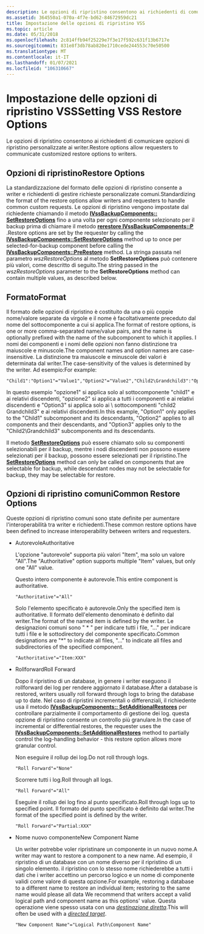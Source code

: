 ```yaml
---
description: Le opzioni di ripristino consentono ai richiedenti di comunicare opzioni di ripristino personalizzate ai writer.
ms.assetid: 364550a1-070a-4f7e-bd62-84672959dc21
title: Impostazione delle opzioni di ripristino VSS
ms.topic: article
ms.date: 05/31/2018
ms.openlocfilehash: 2c814ffb94f25229e7f3e17f592c631f13b6717e
ms.sourcegitcommit: 831e8f3db78ab820e1710cede244553c70e50500
ms.translationtype: MT
ms.contentlocale: it-IT
ms.lasthandoff: 01/07/2021
ms.locfileid: "106310667"
---
```

# <a name="setting-vss-restore-options"></a><span data-ttu-id="7bb61-103">Impostazione delle opzioni di ripristino VSS</span><span class="sxs-lookup"><span data-stu-id="7bb61-103">Setting VSS Restore Options</span></span>

<span data-ttu-id="7bb61-104">Le opzioni di ripristino consentono ai richiedenti di comunicare opzioni di ripristino personalizzate ai writer.</span><span class="sxs-lookup"><span data-stu-id="7bb61-104">Restore options allow requesters to communicate customized restore options to writers.</span></span>

## <a name="restore-options"></a><span data-ttu-id="7bb61-105">Opzioni di ripristino</span><span class="sxs-lookup"><span data-stu-id="7bb61-105">Restore Options</span></span>

<span data-ttu-id="7bb61-106">La standardizzazione del formato delle opzioni di ripristino consente a writer e richiedenti di gestire richieste personalizzate comuni.</span><span class="sxs-lookup"><span data-stu-id="7bb61-106">Standardizing the format of the restore options allow writers and requesters to handle common custom requests.</span></span> <span data-ttu-id="7bb61-107">Le opzioni di ripristino vengono impostate dal richiedente chiamando il metodo [**IVssBackupComponents:: SetRestoreOptions**](/windows/desktop/api/VsBackup/nf-vsbackup-ivssbackupcomponents-setrestoreoptions) fino a una volta per ogni componente selezionato per il backup prima di chiamare il metodo [**rerestore IVssBackupComponents::P**](/windows/desktop/api/VsBackup/nf-vsbackup-ivssbackupcomponents-prerestore) .</span><span class="sxs-lookup"><span data-stu-id="7bb61-107">Restore options are set by the requester by calling the [**IVssBackupComponents::SetRestoreOptions**](/windows/desktop/api/VsBackup/nf-vsbackup-ivssbackupcomponents-setrestoreoptions) method up to once per selected-for-backup component before calling the [**IVssBackupComponents::PreRestore**](/windows/desktop/api/VsBackup/nf-vsbackup-ivssbackupcomponents-prerestore) method.</span></span> <span data-ttu-id="7bb61-108">La stringa passata nel parametro *wszRestoreOptions* al metodo **SetRestoreOptions** può contenere più valori, come descritto di seguito.</span><span class="sxs-lookup"><span data-stu-id="7bb61-108">The string passed in the *wszRestoreOptions* parameter to the **SetRestoreOptions** method can contain multiple values, as described below.</span></span>

## <a name="format"></a><span data-ttu-id="7bb61-109">Formato</span><span class="sxs-lookup"><span data-stu-id="7bb61-109">Format</span></span>

<span data-ttu-id="7bb61-110">Il formato delle opzioni di ripristino è costituito da una o più coppie nome/valore separate da virgole e il nome è facoltativamente preceduto dal nome del sottocomponente a cui si applica.</span><span class="sxs-lookup"><span data-stu-id="7bb61-110">The format of restore options, is one or more comma-separated name/value pairs, and the name is optionally prefixed with the name of the subcomponent to which it applies.</span></span> <span data-ttu-id="7bb61-111">I nomi dei componenti e i nomi delle opzioni non fanno distinzione tra maiuscole e minuscole.</span><span class="sxs-lookup"><span data-stu-id="7bb61-111">The component names and option names are case-insensitive.</span></span> <span data-ttu-id="7bb61-112">La distinzione tra maiuscole e minuscole dei valori è determinata dal writer.</span><span class="sxs-lookup"><span data-stu-id="7bb61-112">The case-sensitivity of the values is determined by the writer.</span></span> <span data-ttu-id="7bb61-113">Ad esempio:</span><span class="sxs-lookup"><span data-stu-id="7bb61-113">For example:</span></span>

``` syntax
"Child1":"Option1"="Value1","Option2"="Value2","Child2\Grandchild3":"Option3"="Value3"
```

<span data-ttu-id="7bb61-114">In questo esempio "opzione1" si applica solo al sottocomponente "child1" e ai relativi discendenti, "opzione2" si applica a tutti i componenti e ai relativi discendenti e "Option3" si applica solo ai \\ sottocomponenti "child2 Grandchild3" e ai relativi discendenti.</span><span class="sxs-lookup"><span data-stu-id="7bb61-114">In this example, "Option1" only applies to the "Child1" subcomponent and its descendants, "Option2" applies to all components and their descendants, and "Option3" applies only to the "Child2\\Grandchild3" subcomponents and its descendants.</span></span>

<span data-ttu-id="7bb61-115">Il metodo [**SetRestoreOptions**](/windows/desktop/api/VsBackup/nf-vsbackup-ivssbackupcomponents-setrestoreoptions) può essere chiamato solo su componenti selezionabili per il backup, mentre i nodi discendenti non possono essere selezionati per il backup, possono essere selezionati per il ripristino.</span><span class="sxs-lookup"><span data-stu-id="7bb61-115">The [**SetRestoreOptions**](/windows/desktop/api/VsBackup/nf-vsbackup-ivssbackupcomponents-setrestoreoptions) method can only be called on components that are selectable for backup, while descendant nodes may not be selectable for backup, they may be selectable for restore.</span></span>

## <a name="common-restore-options"></a><span data-ttu-id="7bb61-116">Opzioni di ripristino comuni</span><span class="sxs-lookup"><span data-stu-id="7bb61-116">Common Restore Options</span></span>

<span data-ttu-id="7bb61-117">Queste opzioni di ripristino comuni sono state definite per aumentare l'interoperabilità tra writer e richiedenti.</span><span class="sxs-lookup"><span data-stu-id="7bb61-117">These common restore options have been defined to increase interoperability between writers and requesters.</span></span>

-   <span data-ttu-id="7bb61-118">Autorevole</span><span class="sxs-lookup"><span data-stu-id="7bb61-118">Authoritative</span></span>

    <span data-ttu-id="7bb61-119">L'opzione "autorevole" supporta più valori "Item", ma solo un valore "All".</span><span class="sxs-lookup"><span data-stu-id="7bb61-119">The "Authoritative" option supports multiple "Item" values, but only one "All" value.</span></span>

    <span data-ttu-id="7bb61-120">Questo intero componente è autorevole.</span><span class="sxs-lookup"><span data-stu-id="7bb61-120">This entire component is authoritative.</span></span>

    ``` syntax
    "Authoritative"="All"
    ```

    <span data-ttu-id="7bb61-121">Solo l'elemento specificato è autorevole.</span><span class="sxs-lookup"><span data-stu-id="7bb61-121">Only the specified item is authoritative.</span></span> <span data-ttu-id="7bb61-122">Il formato dell'elemento denominato è definito dal writer.</span><span class="sxs-lookup"><span data-stu-id="7bb61-122">The format of the named item is defined by the writer.</span></span> <span data-ttu-id="7bb61-123">Le designazioni comuni sono " \* " per indicare tutti i file, "..." per indicare tutti i file e le sottodirectory del componente specificato.</span><span class="sxs-lookup"><span data-stu-id="7bb61-123">Common designations are "\*" to indicate all files, "..." to indicate all files and subdirectories of the specified component.</span></span>

    ``` syntax
    "Authoritative"="Item:XXX"
    ```

-   <span data-ttu-id="7bb61-124">Rollforward</span><span class="sxs-lookup"><span data-stu-id="7bb61-124">Roll Forward</span></span>

    <span data-ttu-id="7bb61-125">Dopo il ripristino di un database, in genere i writer eseguono il rollforward dei log per rendere aggiornato il database.</span><span class="sxs-lookup"><span data-stu-id="7bb61-125">After a database is restored, writers usually roll forward through logs to bring the database up to date.</span></span> <span data-ttu-id="7bb61-126">Nel caso di ripristini incrementali o differenziali, il richiedente usa il metodo [**IVssBackupComponents:: SetAdditionalRestores**](/windows/desktop/api/VsBackup/nf-vsbackup-ivssbackupcomponents-setadditionalrestores) per controllare parzialmente il comportamento di gestione dei log. questa opzione di ripristino consente un controllo più granulare.</span><span class="sxs-lookup"><span data-stu-id="7bb61-126">In the case of incremental or differential restores, the requester uses the [**IVssBackupComponents::SetAdditionalRestores**](/windows/desktop/api/VsBackup/nf-vsbackup-ivssbackupcomponents-setadditionalrestores) method to partially control the log-handling behavior - this restore option allows more granular control.</span></span>

    <span data-ttu-id="7bb61-127">Non eseguire il rollup dei log.</span><span class="sxs-lookup"><span data-stu-id="7bb61-127">Do not roll through logs.</span></span>

    ``` syntax
    "Roll Forward"="None"
    ```

    <span data-ttu-id="7bb61-128">Scorrere tutti i log.</span><span class="sxs-lookup"><span data-stu-id="7bb61-128">Roll through all logs.</span></span>

    ``` syntax
    "Roll Forward"="All"
    ```

    <span data-ttu-id="7bb61-129">Eseguire il rollup dei log fino al punto specificato.</span><span class="sxs-lookup"><span data-stu-id="7bb61-129">Roll through logs up to specified point.</span></span> <span data-ttu-id="7bb61-130">Il formato del punto specificato è definito dal writer.</span><span class="sxs-lookup"><span data-stu-id="7bb61-130">The format of the specified point is defined by the writer.</span></span>

    ``` syntax
    "Roll Forward"="Partial:XXX"
    ```

-   <span data-ttu-id="7bb61-131">Nome nuovo componente</span><span class="sxs-lookup"><span data-stu-id="7bb61-131">New Component Name</span></span>

    <span data-ttu-id="7bb61-132">Un writer potrebbe voler ripristinare un componente in un nuovo nome.</span><span class="sxs-lookup"><span data-stu-id="7bb61-132">A writer may want to restore a component to a new name.</span></span> <span data-ttu-id="7bb61-133">Ad esempio, il ripristino di un database con un nome diverso per il ripristino di un singolo elemento. il ripristino con lo stesso nome richiederebbe a tutti i dati che i writer accettino un percorso logico e un nome di componente validi come valore di questa opzione.</span><span class="sxs-lookup"><span data-stu-id="7bb61-133">For example, restoring a database to a different name to restore an individual item; restoring to the same name would please all data We recommend that writers accept a valid logical path and component name as this options' value.</span></span> <span data-ttu-id="7bb61-134">Questa operazione viene spesso usata con una [*destinazione diretta*](vssgloss-d.md).</span><span class="sxs-lookup"><span data-stu-id="7bb61-134">This will often be used with a [*directed target*](vssgloss-d.md).</span></span>

    ``` syntax
    "New Component Name"="Logical Path\Component Name"
    ```

 

 




